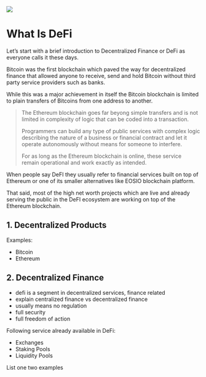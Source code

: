 ![](https://raw.githubusercontent.com/horizontalsystems/blockchain-crypto-guides/master/fundamentals/images/010-main-l.png)

# What Is DeFi

Let’s start with a brief introduction to Decentralized Finance or DeFi as everyone calls it these days.

Bitcoin was the first blockchain which paved the way for decentralized finance that allowed anyone to receive, send and hold Bitcoin without third party service providers such as banks. 

While this was a major achievement in itself the Bitcoin blockchain is limited to plain transfers of Bitcoins from one address to another.

> The Ethereum blockchain goes far beyong simple transfers and is not limited in complexity of logic that can be coded into a transaction. 
>
> Programmers can build any type of public services with complex logic describing the nature of a business or financial contract and let it operate autonomously without means for someone to interfere. 
>
> For as long as the Ethereum blockchain is online, these service remain operational and work exactly as intended.

When people say DeFI they usually refer to financial services built on top of Ethereum or one of its smaller alternatives like EOSIO blockchain platform. 

That said, most of the high net worth projects which are live and already serving the public in the DeFI ecosystem are working on top of the Ethereum blockchain. 

## 1. Decentralized Products

Examples:

- Bitcoin
- Ethereum



## 2. Decentralized Finance

- defi is a segment in decentralized services, finance related
- explain centralized finance vs decentralized finance
- usually means no regulation
- full security 
- full freedom of action

Following service already available in DeFi:

- Exchanges
- Staking Pools
- Liquidity Pools

List one two examples
